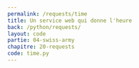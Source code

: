 ```yaml
---
permalink: /requests/time
title: Un service web qui donne l'heure
back: /python/requests/
layout: code
partie: 04-swiss-army
chapitre: 20-requests
code: time.py
---
```

